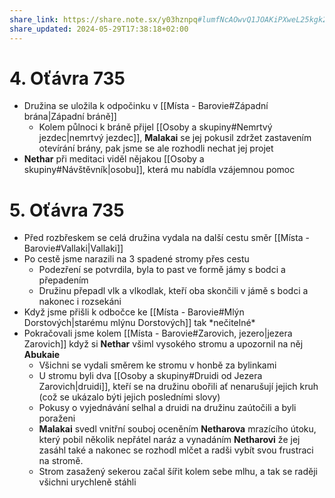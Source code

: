```yaml
---
share_link: https://share.note.sx/y03hznpq#lumfNcAOwvQ1JOAKiPXweL25kgk2jG6UbLpVzrE36tg
share_updated: 2024-05-29T17:38:18+02:00
---
```

# 4. Oťávra 735
- Družina se uložila k odpočinku v [[Místa - Barovie#Západní brána|Západní bráně]]
	- Kolem půlnoci k bráně přijel [[Osoby a skupiny#Nemrtvý jezdec|nemrtvý jezdec]], **Malakai** se jej pokusil zdržet zastavením otevírání brány, pak jsme se ale rozhodli nechat jej projet
- **Nethar** při meditaci viděl nějakou [[Osoby a skupiny#Návštěvník|osobu]], která mu nabídla vzájemnou pomoc
# 5. Oťávra 735
- Před rozbřeskem se celá družina vydala na další cestu směr [[Místa - Barovie#Vallaki|Vallaki]]
- Po cestě jsme narazili na 3 spadené stromy přes cestu
	- Podezření se potvrdila, byla to past ve formě jámy s bodci a přepadením
	- Družinu přepadl vlk a vlkodlak, kteří oba skončili v jámě s bodci a nakonec i rozsekáni
- Když jsme přišli k odbočce ke [[Místa - Barovie#Mlýn Dorstových|starému mlýnu Dorstových]] tak \*nečitelné*
- Pokračovali jsme kolem [[Místa - Barovie#Zarovich, jezero|jezera Zarovich]] když si **Nethar** všiml vysokého stromu a upozornil na něj **Abukaie**
	- Všichni se vydali směrem ke stromu v honbě za bylinkami
	- U stromu byli dva [[Osoby a skupiny#Druidi od Jezera Zarovich|druidi]], kteří se na družinu obořili ať nenarušují jejich kruh (což se ukázalo býti jejich posledními slovy)
	- Pokusy o vyjednávání selhal a druidi na družinu zaútočili a byli poraženi
	- **Malakai** svedl vnitřní souboj oceněním **Netharova** mrazícího útoku, který pobil několik nepřátel naráz a vynadáním **Netharovi** že jej zasáhl také a nakonec se rozhodl mlčet a radši vybít svou frustraci na stromě.
	- Strom zasažený sekerou začal šířit kolem sebe mlhu, a tak se raději všichni urychleně stáhli